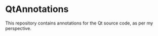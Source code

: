 # QtAnnotations
This repository contains annotations for the Qt source code, as per my perspective.
